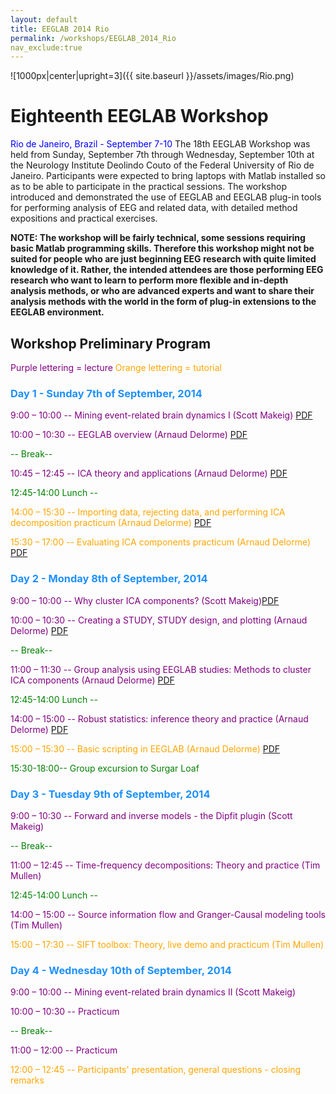 ```yaml
---
layout: default
title: EEGLAB 2014 Rio
permalink: /workshops/EEGLAB_2014_Rio
nav_exclude:true
---
```

![1000px\|center\|upright=3]({{ site.baseurl }}/assets/images/Rio.png)

Eighteenth EEGLAB Workshop
==========================

<span style="color: blue">Rio de Janeiro, Brazil - September 7-10</span>
The 18th EEGLAB Workshop was held from Sunday, September 7th through
Wednesday, September 10th at the Neurology Institute Deolindo Couto of
the Federal University of Rio de Janeiro. Participants were expected to
bring laptops with Matlab installed so as to be able to participate in
the practical sessions. The workshop introduced and demonstrated the use
of EEGLAB and EEGLAB plug-in tools for performing analysis of EEG and
related data, with detailed method expositions and practical exercises.

**NOTE: The workshop will be fairly technical, some sessions requiring
basic Matlab programming skills. Therefore this workshop might not be
suited for people who are just beginning EEG research with quite limited
knowledge of it. Rather, the intended attendees are those performing EEG
research who want to learn to perform more flexible and in-depth
analysis methods, or who are advanced experts and want to share their
analysis methods with the world in the form of plug-in extensions to the
EEGLAB environment.**


Workshop Preliminary Program
----------------------------

<span style="color: purple">Purple lettering = lecture</span>
<span style="color: orange">Orange lettering = tutorial</span>

### <span style="color: dodgerblue">Day 1 - Sunday 7th of September, 2014</span>



<span style="color: purple">9:00 – 10:00 -- Mining event-related brain dynamics I (Scott Makeig)</span> [PDF](https://sccn.ucsd.edu/githubwiki/files/eeglab2014_sm_eeglab_miningi.pdf)

<span style="color: purple">10:00 – 10:30 -- EEGLAB overview (Arnaud Delorme)</span> [PDF](https://sccn.ucsd.edu/githubwiki/files/eeglab2014_ad_eeglab_overview.pdf)

<span style="color: green">-- Break--</span>

<span style="color: purple">10:45 – 12:45 -- ICA theory and applications (Arnaud Delorme)</span> [PDF](https://sccn.ucsd.edu/githubwiki/files/eeglab2014_ad_lecture_ica.pdf)



<span style="color: green">12:45-14:00 Lunch --</span>



<span style="color: orange">14:00 – 15:30 -- Importing data, rejecting data, and performing ICA decomposition practicum (Arnaud Delorme)</span> [PDF](https://sccn.ucsd.edu/githubwiki/files/eeglab2014_ad_preprocessing.pdf)

<span style="color: orange">15:30 – 17:00 -- Evaluating ICA components practicum (Arnaud Delorme)</span> [PDF](https://sccn.ucsd.edu/githubwiki/files/eeglab2014_ad_evaluation_ica.pdf)

### <span style="color: dodgerblue">Day 2 - Monday 8th of September, 2014</span>



<span style="color: purple">9:00 – 10:00 -- Why cluster ICA components? (Scott Makeig)</span>[PDF](https://sccn.ucsd.edu/githubwiki/files/makeig_eeglab_rio_clustering.pdf)

<span style="color: purple">10:00 – 10:30 -- Creating a STUDY, STUDY design, and plotting (Arnaud Delorme)</span> [PDF](https://sccn.ucsd.edu/githubwiki/files/eeglab2014_ad_study_design.pdf)

<span style="color: green">-- Break--</span>

<span style="color: purple">11:00 – 11:30 -- Group analysis using EEGLAB studies: Methods to cluster ICA components (Arnaud Delorme)</span> [PDF](https://sccn.ucsd.edu/githubwiki/files/eeglab2014_ad_study_clustering.pdf)
<!-- -->


<span style="color: green">12:45-14:00 Lunch --</span>

<!-- -->



<span style="color: purple">14:00 – 15:00 -- Robust statistics: inference theory and practice (Arnaud Delorme)</span> [PDF](https://sccn.ucsd.edu/githubwiki/files/eeglab2014_ad_statistics.pdf)

<span style="color: orange">15:00 – 15:30 -- Basic scripting in EEGLAB (Arnaud Delorme)</span> [PDF](https://sccn.ucsd.edu/githubwiki/files/eeglab2014_ad_basic_scripts.pdf)

<span style="color: green">15:30-18:00-- Group excursion to Surgar Loaf</span>

### <span style="color: dodgerblue">Day 3 - Tuesday 9th of September, 2014</span>



<span style="color: purple">9:00 – 10:30 -- Forward and inverse models - the Dipfit plugin (Scott Makeig)</span>

<!-- -->



<span style="color: green">-- Break--</span>

<!-- -->



<span style="color: purple">11:00 – 12:45 -- Time-frequency decompositions: Theory and practice (Tim Mullen)</span>

<!-- -->


<span style="color: green">12:45-14:00 Lunch --</span>



<span style="color: purple">14:00 – 15:00 -- Source information flow and Granger-Causal modeling tools (Tim Mullen)</span>

<span style="color: orange">15:00 – 17:30 -- SIFT toolbox: Theory, live demo and practicum (Tim Mullen)</span>

### <span style="color: dodgerblue">Day 4 - Wednesday 10th of September, 2014</span>



<span style="color: purple">9:00 – 10:00 -- Mining event-related brain dynamics II (Scott Makeig)</span>

<span style="color: purple">10:00 – 10:30 -- Practicum </span>

<!-- -->



<span style="color: green">-- Break--</span>

<!-- -->



<span style="color: purple">11:00 – 12:00 -- Practicum</span>

<span style="color: orange">12:00 – 12:45 -- Participants' presentation, general questions - closing remarks</span>

